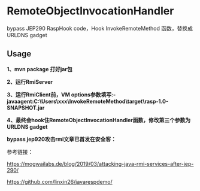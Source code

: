 
# RemoteObjectInvocationHandler
bypass JEP290 RaspHook code，Hook InvokeRemoteMethod 函数，替换成URLDNS gadget
## Usage
**1、mvn package 打好jar包**

**2、运行RmiServer**

**3、运行RmiClient前，VM options参数填写:-javaagent:C:\Users\xxx\InvokeRemoteMethod\target\rasp-1.0-SNAPSHOT.jar**

**4、最终会hook住RemoteObjectInvocationHandler函数，修改第三个参数为URLDNS gadget**

**bypass jep920攻击rmi文章已首发在安全客：**


参考链接：

https://mogwailabs.de/blog/2019/03/attacking-java-rmi-services-after-jep-290/

https://github.com/linxin26/javarespdemo/
